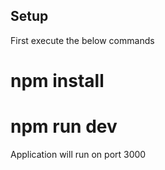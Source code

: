## Setup

First execute the below commands
# npm install
# npm run dev

Application will run on port 3000